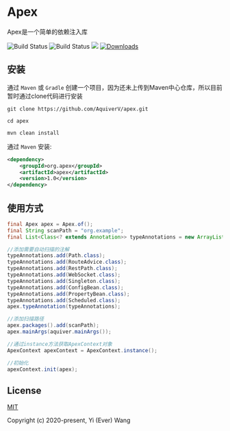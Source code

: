 # Apex

<p align="left">Apex是一个简单的依赖注入库</p>
<p align="left">
   <img src="https://img.shields.io/badge/JDK-8+-green.svg" alt="Build Status">
   <img src="https://img.shields.io/badge/license-MIT-blue.svg" alt="Build Status">
   <img src="https://img.shields.io/badge/Author-1619kHz-ff69b4.svg">
 </a>
 <a target="_blank" href="https://github.com/everknwon/apex">
   <img src="https://img.shields.io/badge/Copyright%20-Apex-%23ff3f59.svg" alt="Downloads"/>
 </a>
 </p>

## 安装

通过 `Maven` 或 `Gradle` 创建一个项目，因为还未上传到Maven中心仓库，所以目前暂时通过clone代码进行安装

```git
git clone https://github.com/AquiverV/apex.git

cd apex

mvn clean install
```

通过 `Maven` 安装:

```xml
<dependency>
    <groupId>org.apex</groupId>
    <artifactId>apex</artifactId>
    <version>1.0</version>
</dependency>
```

## 使用方式

```java
final Apex apex = Apex.of();
final String scanPath = "org.example";
final List<Class<? extends Annotation>> typeAnnotations = new ArrayList<>();

//添加需要自动扫描的注解
typeAnnotations.add(Path.class);
typeAnnotations.add(RouteAdvice.class);
typeAnnotations.add(RestPath.class);
typeAnnotations.add(WebSocket.class);
typeAnnotations.add(Singleton.class);
typeAnnotations.add(ConfigBean.class);
typeAnnotations.add(PropertyBean.class);
typeAnnotations.add(Scheduled.class);
apex.typeAnnotation(typeAnnotations);

//添加扫描路径
apex.packages().add(scanPath);
apex.mainArgs(aquiver.mainArgs());

//通过instance方法获取ApexContext对象
ApexContext apexContext = ApexContext.instance();

//初始化
apexContext.init(apex);
```

## License

[MIT](https://opensource.org/licenses/MIT "MIT")

Copyright (c) 2020-present, Yi (Ever) Wang
